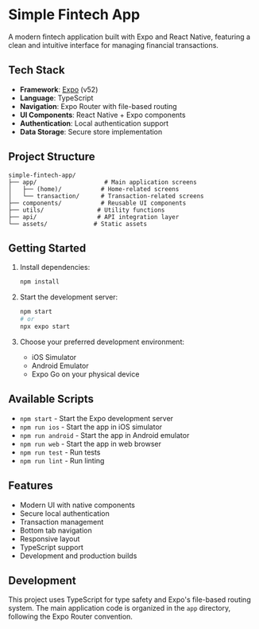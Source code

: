 # Simple Fintech App

A modern fintech application built with Expo and React Native, featuring a clean and intuitive interface for managing financial transactions.

## Tech Stack

- **Framework**: [Expo](https://expo.dev) (v52)
- **Language**: TypeScript
- **Navigation**: Expo Router with file-based routing
- **UI Components**: React Native + Expo components
- **Authentication**: Local authentication support
- **Data Storage**: Secure store implementation

## Project Structure

```
simple-fintech-app/
├── app/                   # Main application screens
│   ├── (home)/           # Home-related screens
│   └── transaction/      # Transaction-related screens
├── components/           # Reusable UI components
├── utils/               # Utility functions
├── api/                 # API integration layer
└── assets/             # Static assets
```

## Getting Started

1. Install dependencies:

   ```bash
   npm install
   ```

2. Start the development server:

   ```bash
   npm start
   # or
   npx expo start
   ```

3. Choose your preferred development environment:
   - iOS Simulator
   - Android Emulator
   - Expo Go on your physical device

## Available Scripts

- `npm start` - Start the Expo development server
- `npm run ios` - Start the app in iOS simulator
- `npm run android` - Start the app in Android emulator
- `npm run web` - Start the app in web browser
- `npm run test` - Run tests
- `npm run lint` - Run linting

## Features

- Modern UI with native components
- Secure local authentication
- Transaction management
- Bottom tab navigation
- Responsive layout
- TypeScript support
- Development and production builds

## Development

This project uses TypeScript for type safety and Expo's file-based routing system. The main application code is organized in the `app` directory, following the Expo Router convention.
